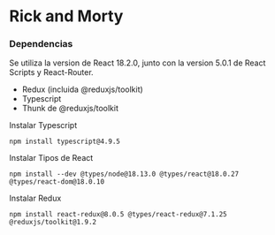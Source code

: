 # Rick and Morty

### Dependencias

Se utiliza la version de React 18.2.0, junto con la version 5.0.1 de React Scripts y React-Router.

- Redux (incluida @reduxjs/toolkit)
- Typescript
- Thunk de @reduxjs/toolkit

Instalar Typescript

`npm install typescript@4.9.5`

Instalar Tipos de React

`npm install --dev @types/node@18.13.0 @types/react@18.0.27 @types/react-dom@18.0.10`

Instalar Redux

`npm install react-redux@8.0.5 @types/react-redux@7.1.25 @reduxjs/toolkit@1.9.2`
